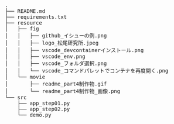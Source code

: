 <pre>

.
├── README.md
├── requirements.txt
├── resource
│   ├── fig
│   │   ├── github_イシューの例.png
│   │   ├── logo_松尾研究所.jpeg
│   │   ├── vscode_devcontainerインストール.png
│   │   ├── vscode_env.png
│   │   ├── vscode_フォルダ選択.png
│   │   └── vscode_コマンドパレットでコンテナを再度開く.png
│   └── movie
│       ├── readme_part4制作物.gif
│       └── readme_part4制作物_画像.png
└── src
    ├── app_step01.py
    ├── app_step02.py
    └── demo.py

</pre>